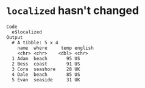 # `localized` hasn't changed

    Code
      e$localized
    Output
      # A tibble: 5 x 4
        name  where     temp english
        <chr> <chr>    <dbl> <chr>  
      1 Adam  beach       95 US     
      2 Bess  coast       91 US     
      3 Cora  seashore    28 UK     
      4 Dale  beach       85 US     
      5 Evan  seaside     31 UK     

